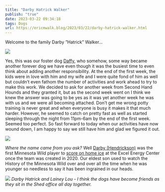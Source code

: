 ```yaml
---
title: "Darby Hatrick Walker"
publish: "true"
date: 2023-03-22 09:34:18
tags: Dogs
url: https://ericmwalk.blog/2023/03/22/darby-hatrick-walker.html
---
```


Welcome to the family Darby ”Hatrick” Walker…

![](https://ericmwalk.blog/uploads/2023/62d6550a79.jpg)

Yes, this was our foster dog [Daffy](https://ericmwalk.blog/2023/01/17/because-we-felt.html), who somehow, some way became another forever dog we have even though it was the busiest time to even think about adding another responsibility. At the end of the first week, the kids were in love with him and my wife and I were quite fond of him as well but couldn’t even fathom the number of activities and work ahead to try to make this work. We decided to ask for another week from Second Hand Hounds and they granted it, but as the second week went on I think we knew the answer was going to be yes as it was yet another week he was with us and we were all becoming attached. Don’t get me wrong potty training is never great and when everyone is busy it makes it that much harder. However, he seemed to catch on pretty fast as well as started sleeping through the night from 11pm-6am by the end of the first week. Seemed too perfect. So fast forward to today when our activities have now wound down, I am happy to say we still have him and glad we figured it out.

![](https://ericmwalk.blog/uploads/2023/fba7a62f1a.jpg)

*Where the name came from you ask?* Well [Darby (Hendrickson)](https://en.wikipedia.org/wiki/Darby_Hendrickson) was the first Minnesota Wild player to [score on home ice](https://history.vintagemnhockey.com/page/show/951091-xcel-energy-center) at the Excel Energy Center once the team was created in 2020. Our eldest son used to watch the History of the Minnesota Wild over and over all the time when he was younger so needless to say it has been ingrained in our heads.

![](https://ericmwalk.blog/uploads/2023/83b835b293.jpg)
*Darby Hatrick and Lainey Lou - I think the dogs have become friends as they sit in the Shed office all day together.*